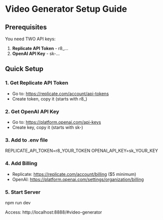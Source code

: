 # Video Generator Setup Guide

## Prerequisites

You need TWO API keys:
1. **Replicate API Token** - r8_...
2. **OpenAI API Key** - sk-...

## Quick Setup

### 1. Get Replicate API Token
- Go to: https://replicate.com/account/api-tokens
- Create token, copy it (starts with r8_)

### 2. Get OpenAI API Key  
- Go to: https://platform.openai.com/api-keys
- Create key, copy it (starts with sk-)

### 3. Add to .env file

REPLICATE_API_TOKEN=r8_YOUR_TOKEN
OPENAI_API_KEY=sk_YOUR_KEY

### 4. Add Billing
- Replicate: https://replicate.com/account/billing ($5 minimum)
- OpenAI: https://platform.openai.com/settings/organization/billing

### 5. Start Server

npm run dev

Access: http://localhost:8888/#video-generator
